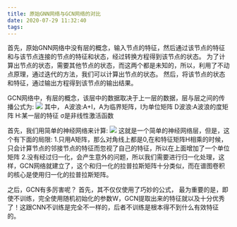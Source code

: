 ```yaml
---
title: 原始GNN网络与GCN网络的对比
date: 2020-07-29 11:32:40
tags:
---
```


首先，原始GNN网络中没有层的概念，输入节点的特征，然后通过该节点的特征和与该节点连接的节点的特征和状态，经过转换方程得到该节点的状态。
为了计算出节点的状态，需要其他节点的状态，而这两个都是未知的，所以，利用了不动点原理，通过迭代的方法，我们可以计算出节点的状态。
然后，将该节点的状态和特征，通过输出方程得到该节点的输出结果。

GCN网络中，有层的概念，该层中的数据取决于上一层的数据，层与层之间的传播公式为:
![](GCN传播方程.png)
其中，
A波浪:A+I，A为临界矩阵，I为单位矩阵
D波浪:A波浪的度矩阵
H:某一层的特征
σ是非线性激活函数

首先，我们用简单的神经网络来计算:
![](GCN公式1.png)
这就是一个简单的神经网络层，但是，这个有下面的局限:
1.只用A矩阵，那么对角线上都是0,在和特征矩阵H相乘的时候，只会计算节点的邻接节点的特征而忽视了自己的特征，所以在上面增加了一个单位矩阵
2.没有经过归一化，会产生意外的问题，所以我们需要进行归一化处理，这样，GCN网络就建立了，这个和归一化的拉普拉斯矩阵十分类似，而在谱图卷积的核心是使用归一化的拉普拉斯矩阵。

之后，GCN有多厉害呢？
首先，其不仅仅使用了巧妙的公式，
最为重要的是，即使不训练，完全使用随机初始化的参数W，GCN提取出来的特征就以及十分优秀了！这跟CNN不训练是完全不一样的，后者不训练是根本得不到什么有效特征的。

